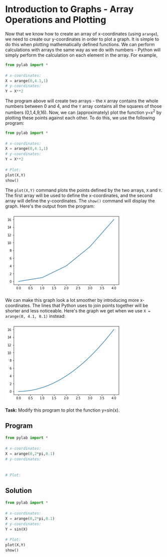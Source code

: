 # Introduction to Graphs - Array Operations and Plotting

Now that we know how to create an array of x-coordinates (using `arange`), we need to create our y-coordinates in order to plot a graph. It is simple to do this when plotting mathematically defined functions. We can perform calculations with arrays the same way as we do with numbers - Python will simply perform the calculation on each element in the array. For example,

```python
from pylab import *

# x-coordinates:
X = arange(0,4.1,1)
# y-coordinates:
Y = X**2
```

The program above will create two arrays - the `X` array contains the whole numbers between 0 and 4, and the `Y` array contains all the squares of those numbers (0,1,4,9,16). Now, we can (approximately) plot the function y=x<sup>2</sup> by plotting these points against each other. To do this, we use the following program:

```python
from pylab import *

# x-coordinates:
X = arange(0,4.1,1)
# y-coordinates:
Y = X**2

# Plot:
plot(X,Y)
show()
```

The `plot(X,Y)` command plots the points defined by the two arrays, `X` and `Y`. The first array will be used to define the x-coordinates, and the second array will define the y-coordinates. The `show()` command will display the graph. Here's the output from the program: 

![graph1](images/graph1.png)

We can make this graph look a lot smoother by introducing more x-coordinates. The lines that Python uses to join points together will be shorter and less noticeable. Here's the graph we get when we use `X = arange(0, 4.1, 0.1)` instead:

![graph2](images/graph2.png)

**Task:** Modify this program to plot the function y=sin(x).

## Program
```python
from pylab import *

# x-coordinates:
X = arange(0,2*pi,0.1)
# y-coordinates:


# Plot:

```

## Solution
```python
from pylab import *

# x-coordinates:
X = arange(0,2*pi,0.1)
# y-coordinates:
Y = sin(X)

# Plot:
plot(X,Y)
show()
```

